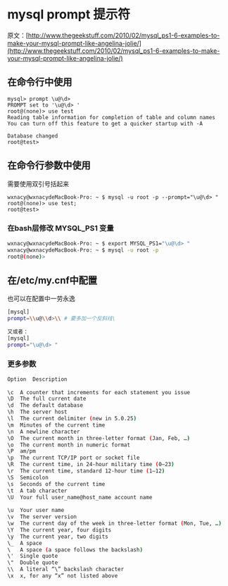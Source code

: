 # mysql prompt 提示符
原文：[http://www.thegeekstuff.com/2010/02/mysql_ps1-6-examples-to-make-your-mysql-prompt-like-angelina-jolie/](http://www.thegeekstuff.com/2010/02/mysql_ps1-6-examples-to-make-your-mysql-prompt-like-angelina-jolie/)
## 在命令行中使用
```mysql
mysql> prompt \u@\d>
PROMPT set to '\u@\d> '
root@(none)> use test
Reading table information for completion of table and column names
You can turn off this feature to get a quicker startup with -A

Database changed
root@test>
```

## 在命令行参数中使用
需要使用双引号括起来
```mysql
wxnacy@wxnacydeMacBook-Pro: ~ $ mysql -u root -p --prompt="\u@\d> "    
root@(none)> use test;
root@test>
```
### 在bash层修改 MYSQL_PS1 变量
```bash
wxnacy@wxnacydeMacBook-Pro: ~ $ export MYSQL_PS1="\u@\d> "                              
wxnacy@wxnacydeMacBook-Pro: ~ $ mysql -u root -p                            
root@(none)>
```
## 在/etc/my.cnf中配置
也可以在配置中一劳永逸
```bash
[mysql]  
prompt=\\u@\\d>\\ # 要多加一个反斜线\
  
又或者：  
[mysql]  
prompt="\u@\d> "  
```
### 更多参数
```bash
Option  Description  
  
\c  A counter that increments for each statement you issue  
\D  The full current date  
\d  The default database  
\h  The server host  
\l  The current delimiter (new in 5.0.25)  
\m  Minutes of the current time  
\n  A newline character  
\O  The current month in three-letter format (Jan, Feb, …)  
\o  The current month in numeric format  
\P  am/pm  
\p  The current TCP/IP port or socket file  
\R  The current time, in 24-hour military time (0–23)  
\r  The current time, standard 12-hour time (1–12)  
\S  Semicolon  
\s  Seconds of the current time  
\t  A tab character  
\U  Your full user_name@host_name account name  
   
\u  Your user name  
\v  The server version  
\w  The current day of the week in three-letter format (Mon, Tue, …)  
\Y  The current year, four digits  
\y  The current year, two digits  
\_  A space  
\   A space (a space follows the backslash)  
\'  Single quote  
\"  Double quote  
\\  A literal “\” backslash character  
\x  x, for any “x” not listed above  

```



